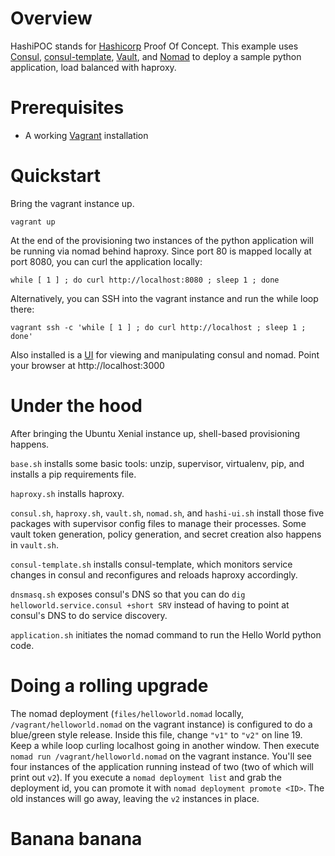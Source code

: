 # Overview

HashiPOC stands for [Hashicorp](https://www.hashicorp.com/) Proof Of Concept. This example uses [Consul](https://www.consul.io/), [consul-template](https://github.com/hashicorp/consul-template),
[Vault](https://www.vaultproject.io/), and [Nomad](https://www.nomadproject.io/) to deploy a sample python application, load balanced with haproxy.

# Prerequisites

* A working [Vagrant](https://www.vagrantup.com/) installation

# Quickstart

Bring the vagrant instance up.

```
vagrant up
```

At the end of the provisioning two instances of the python application will be running via nomad behind haproxy. Since port 80 is mapped locally
at port 8080, you can curl the application locally:

```
while [ 1 ] ; do curl http://localhost:8080 ; sleep 1 ; done
```

Alternatively, you can  SSH into the vagrant instance and run the while loop there:

```
vagrant ssh -c 'while [ 1 ] ; do curl http://localhost ; sleep 1 ; done'
```

Also installed is a [UI](https://github.com/jippi/hashi-ui) for viewing and manipulating consul and nomad. Point your browser at http://localhost:3000

# Under the hood

After bringing the Ubuntu Xenial instance up, shell-based provisioning happens.

`base.sh` installs some basic tools: unzip, supervisor, virtualenv, pip, and
installs a pip requirements file.

`haproxy.sh` installs haproxy.

`consul.sh`, `haproxy.sh`, `vault.sh`, `nomad.sh`, and `hashi-ui.sh` install those five packages with supervisor config files to manage their processes. Some vault token generation, policy generation, and secret creation also happens in `vault.sh`.

`consul-template.sh` installs consul-template, which monitors service changes in consul and reconfigures and reloads haproxy accordingly.

`dnsmasq.sh` exposes consul's DNS so that you can do `dig helloworld.service.consul +short SRV` instead of having to point at consul's
DNS to do service discovery.

`application.sh` initiates the nomad command to run the Hello World python code.

# Doing a rolling upgrade

The nomad deployment (`files/helloworld.nomad` locally, `/vagrant/helloworld.nomad` on the vagrant instance) is configured to do a
blue/green style release. Inside this file, change `"v1"` to `"v2"` on line 19. Keep a while loop curling localhost going in another window. Then execute `nomad run /vagrant/helloworld.nomad` on the vagrant instance. You'll see four instances of the application running instead of two (two of which will print out `v2`). If you execute a `nomad deployment list` and grab the deployment id, you can promote it with `nomad deployment promote <ID>`. The old instances will go away, leaving the `v2` instances in place.

# Banana banana
